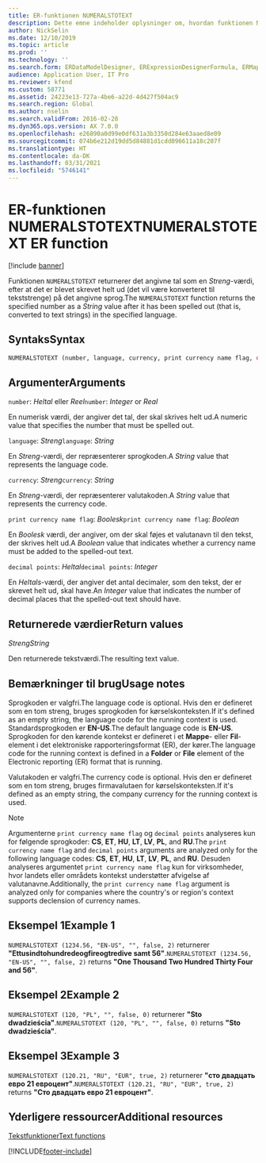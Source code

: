 ```yaml
---
title: ER-funktionen NUMERALSTOTEXT
description: Dette emne indeholder oplysninger om, hvordan funktionen NUMERALSTOTEXT til elektronisk rapportering (ER) skal anvendes.
author: NickSelin
ms.date: 12/10/2019
ms.topic: article
ms.prod: ''
ms.technology: ''
ms.search.form: ERDataModelDesigner, ERExpressionDesignerFormula, ERMappedFormatDesigner, ERModelMappingDesigner
audience: Application User, IT Pro
ms.reviewer: kfend
ms.custom: 58771
ms.assetid: 24223e13-727a-4be6-a22d-4d427f504ac9
ms.search.region: Global
ms.author: nselin
ms.search.validFrom: 2016-02-28
ms.dyn365.ops.version: AX 7.0.0
ms.openlocfilehash: e26890a0d99e0df631a3b3350d284e63aaed8e09
ms.sourcegitcommit: 074b6e212d19dd5d84881d1cdd096611a18c207f
ms.translationtype: HT
ms.contentlocale: da-DK
ms.lasthandoff: 03/31/2021
ms.locfileid: "5746141"
---
```

# <a name="numeralstotext-er-function"></a><span data-ttu-id="544d0-103">ER-funktionen NUMERALSTOTEXT</span><span class="sxs-lookup"><span data-stu-id="544d0-103">NUMERALSTOTEXT ER function</span></span>

[!include [banner](../includes/banner.md)]

<span data-ttu-id="544d0-104">Funktionen `NUMERALSTOTEXT` returnerer det angivne tal som en *Streng*-værdi, efter at det er blevet skrevet helt ud (det vil være konverteret til tekststrenge) på det angivne sprog.</span><span class="sxs-lookup"><span data-stu-id="544d0-104">The `NUMERALSTOTEXT` function returns the specified number as a *String* value after it has been spelled out (that is, converted to text strings) in the specified language.</span></span>

## <a name="syntax"></a><span data-ttu-id="544d0-105">Syntaks</span><span class="sxs-lookup"><span data-stu-id="544d0-105">Syntax</span></span>

```vb
NUMERALSTOTEXT (number, language, currency, print currency name flag, decimal points)
```

## <a name="arguments"></a><span data-ttu-id="544d0-106">Argumenter</span><span class="sxs-lookup"><span data-stu-id="544d0-106">Arguments</span></span>

<span data-ttu-id="544d0-107">`number`: *Heltal* eller *Reel*</span><span class="sxs-lookup"><span data-stu-id="544d0-107">`number`: *Integer* or *Real*</span></span>

<span data-ttu-id="544d0-108">En numerisk værdi, der angiver det tal, der skal skrives helt ud.</span><span class="sxs-lookup"><span data-stu-id="544d0-108">A numeric value that specifies the number that must be spelled out.</span></span>

<span data-ttu-id="544d0-109">`language`: *Streng*</span><span class="sxs-lookup"><span data-stu-id="544d0-109">`language`: *String*</span></span>

<span data-ttu-id="544d0-110">En *Streng*-værdi, der repræsenterer sprogkoden.</span><span class="sxs-lookup"><span data-stu-id="544d0-110">A *String* value that represents the language code.</span></span>

<span data-ttu-id="544d0-111">`currency`: *Streng*</span><span class="sxs-lookup"><span data-stu-id="544d0-111">`currency`: *String*</span></span>

<span data-ttu-id="544d0-112">En *Streng*-værdi, der repræsenterer valutakoden.</span><span class="sxs-lookup"><span data-stu-id="544d0-112">A *String* value that represents the currency code.</span></span>

<span data-ttu-id="544d0-113">`print currency name flag`: *Boolesk*</span><span class="sxs-lookup"><span data-stu-id="544d0-113">`print currency name flag`: *Boolean*</span></span>

<span data-ttu-id="544d0-114">En *Boolesk* værdi, der angiver, om der skal føjes et valutanavn til den tekst, der skrives helt ud.</span><span class="sxs-lookup"><span data-stu-id="544d0-114">A *Boolean* value that indicates whether a currency name must be added to the spelled-out text.</span></span>

<span data-ttu-id="544d0-115">`decimal points`: *Heltal*</span><span class="sxs-lookup"><span data-stu-id="544d0-115">`decimal points`: *Integer*</span></span>

<span data-ttu-id="544d0-116">En *Heltals*-værdi, der angiver det antal decimaler, som den tekst, der er skrevet helt ud, skal have.</span><span class="sxs-lookup"><span data-stu-id="544d0-116">An *Integer* value that indicates the number of decimal places that the spelled-out text should have.</span></span>

## <a name="return-values"></a><span data-ttu-id="544d0-117">Returnerede værdier</span><span class="sxs-lookup"><span data-stu-id="544d0-117">Return values</span></span>

<span data-ttu-id="544d0-118">*Streng*</span><span class="sxs-lookup"><span data-stu-id="544d0-118">*String*</span></span>

<span data-ttu-id="544d0-119">Den returnerede tekstværdi.</span><span class="sxs-lookup"><span data-stu-id="544d0-119">The resulting text value.</span></span>

## <a name="usage-notes"></a><span data-ttu-id="544d0-120">Bemærkninger til brug</span><span class="sxs-lookup"><span data-stu-id="544d0-120">Usage notes</span></span>

<span data-ttu-id="544d0-121">Sprogkoden er valgfri.</span><span class="sxs-lookup"><span data-stu-id="544d0-121">The language code is optional.</span></span> <span data-ttu-id="544d0-122">Hvis den er defineret som en tom streng, bruges sprogkoden for kørselskonteksten.</span><span class="sxs-lookup"><span data-stu-id="544d0-122">If it's defined as an empty string, the language code for the running context is used.</span></span> <span data-ttu-id="544d0-123">Standardsprogkoden er **EN-US**.</span><span class="sxs-lookup"><span data-stu-id="544d0-123">The default language code is **EN-US**.</span></span> <span data-ttu-id="544d0-124">Sprogkoden for den kørende kontekst er defineret i et **Mappe**- eller **Fil**-element i det elektroniske rapporteringsformat (ER), der kører.</span><span class="sxs-lookup"><span data-stu-id="544d0-124">The language code for the running context is defined in a **Folder** or **File** element of the Electronic reporting (ER) format that is running.</span></span>

<span data-ttu-id="544d0-125">Valutakoden er valgfri.</span><span class="sxs-lookup"><span data-stu-id="544d0-125">The currency code is optional.</span></span> <span data-ttu-id="544d0-126">Hvis den er defineret som en tom streng, bruges firmavalutaen for kørselskonteksten.</span><span class="sxs-lookup"><span data-stu-id="544d0-126">If it's defined as an empty string, the company currency for the running context is used.</span></span>

> [!NOTE] 
> <span data-ttu-id="544d0-127">Argumenterne `print currency name flag` og `decimal points` analyseres kun for følgende sprogkoder: **CS**, **ET**, **HU**, **LT**, **LV**, **PL**, and **RU**.</span><span class="sxs-lookup"><span data-stu-id="544d0-127">The `print currency name flag` and `decimal points` arguments are analyzed only for the following language codes: **CS**, **ET**, **HU**, **LT**, **LV**, **PL**, and **RU**.</span></span> <span data-ttu-id="544d0-128">Desuden analyseres argumentet `print currency name flag` kun for virksomheder, hvor landets eller områdets kontekst understøtter afvigelse af valutanavne.</span><span class="sxs-lookup"><span data-stu-id="544d0-128">Additionally, the `print currency name flag` argument is analyzed only for companies where the country's or region's context supports declension of currency names.</span></span>

## <a name="example-1"></a><span data-ttu-id="544d0-129">Eksempel 1</span><span class="sxs-lookup"><span data-stu-id="544d0-129">Example 1</span></span>

<span data-ttu-id="544d0-130">`NUMERALSTOTEXT (1234.56, "EN-US", "", false, 2)` returnerer **"Ettusindtohundredeogfireogtredive samt 56"**.</span><span class="sxs-lookup"><span data-stu-id="544d0-130">`NUMERALSTOTEXT (1234.56, "EN-US", "", false, 2)` returns **"One Thousand Two Hundred Thirty Four and 56"**.</span></span>

## <a name="example-2"></a><span data-ttu-id="544d0-131">Eksempel 2</span><span class="sxs-lookup"><span data-stu-id="544d0-131">Example 2</span></span>

<span data-ttu-id="544d0-132">`NUMERALSTOTEXT (120, "PL", "", false, 0)` returnerer **"Sto dwadzieścia"**.</span><span class="sxs-lookup"><span data-stu-id="544d0-132">`NUMERALSTOTEXT (120, "PL", "", false, 0)` returns **"Sto dwadzieścia"**.</span></span> 

## <a name="example-3"></a><span data-ttu-id="544d0-133">Eksempel 3</span><span class="sxs-lookup"><span data-stu-id="544d0-133">Example 3</span></span>

<span data-ttu-id="544d0-134">`NUMERALSTOTEXT (120.21, "RU", "EUR", true, 2)` returnerer **"сто двадцать евро 21 евроцент"**.</span><span class="sxs-lookup"><span data-stu-id="544d0-134">`NUMERALSTOTEXT (120.21, "RU", "EUR", true, 2)` returns **"Сто двадцать евро 21 евроцент"**.</span></span>

## <a name="additional-resources"></a><span data-ttu-id="544d0-135">Yderligere ressourcer</span><span class="sxs-lookup"><span data-stu-id="544d0-135">Additional resources</span></span>

[<span data-ttu-id="544d0-136">Tekstfunktioner</span><span class="sxs-lookup"><span data-stu-id="544d0-136">Text functions</span></span>](er-functions-category-text.md)


[!INCLUDE[footer-include](../../../includes/footer-banner.md)]